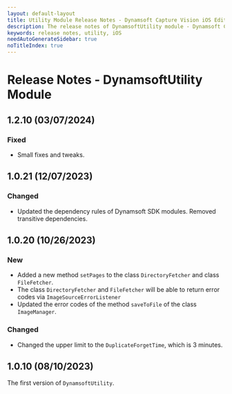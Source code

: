 ```yaml
---
layout: default-layout
title: Utility Module Release Notes - Dynamsoft Capture Vision iOS Edition
description: The release notes of DynamsoftUtility module - Dynamsoft Capture Vision iOS Edition.
keywords: release notes, utility, iOS
needAutoGenerateSidebar: true
noTitleIndex: true
---
```


# Release Notes - DynamsoftUtility Module

## 1.2.10 (03/07/2024)

### Fixed

- Small fixes and tweaks.

## 1.0.21 (12/07/2023)

### Changed

- Updated the dependency rules of Dynamsoft SDK modules. Removed transitive dependencies.

## 1.0.20 (10/26/2023)

### New

- Added a new method `setPages` to the class `DirectoryFetcher` and class `FileFetcher`.
- The class `DirectoryFetcher` and `FileFetcher` will be able to return error codes via `ImageSourceErrorListener`
- Updated the error codes of the method `saveToFile` of the class `ImageManager`.

### Changed

- Changed the upper limit to the `DuplicateForgetTime`, which is 3 minutes.

## 1.0.10 (08/10/2023)

The first version of `DynamsoftUtility`.
